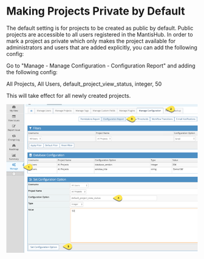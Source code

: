 # Making Projects Private by Default

The default setting is for projects to be created as public by default.  Public projects are accessible to all users registered in the MantisHub.  In order to mark a project as private which only makes the project available for administrators and users that are added explicitly, you can add the following config:

Go to "Manage - Manage Configuration - Configuration Report" and adding the following config:

All Projects, All Users, default_project_view_status, integer, 50

This will take effect for all newly created projects.

![](./images/private_projects_1.png)
